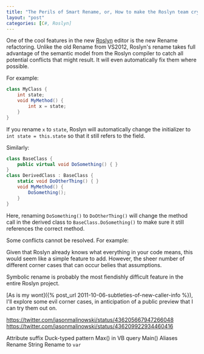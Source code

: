 ```yaml
---
title: "The Perils of Smart Rename, or, How to make the Roslyn team cry"
layout: "post"
categories: [C#, Roslyn]
---
```


One of the cool features in the new [Roslyn](http://msdn.com/roslyn) editor is the new Rename refactoring.  Unlike the old Rename from VS2012, Roslyn's rename takes full advantage of the semantic model from the Roslyn compiler to catch all potential conflicts that might result.  It will even automatically fix them where possible.

For example:

```csharp
class MyClass {
	int state;
	void MyMethod() {
		int x = state;
	}
}
```

If you rename `x` to `state`, Roslyn  will automatically change the initializer to `int state = this.state` so that it still refers to the field.

Similarly:

```csharp
class BaseClass {
	public virtual void DoSomething() { }
}
class DerivedClass : BaseClass {
	static void DoOtherThing() { }
	void MyMethod() {
		DoSomething();
	}
}
```

Here, renaming `DoSomething()` to `DoOtherThing()` will change the method call in the derived class to `BaseClass.DoSomething()` to make sure it still references the correct method.

Some conflicts cannot be resolved.  For example:

Given that Roslyn already knows what everything in your code means, this would seem like a simple feature to add.  However, the sheer number of different corner cases that can occur belies that assumptions.

Symbolic rename is probably the most fiendishly difficult feature in the entire Roslyn project.

[As is my wont]({% post_url 2011-10-06-subtleties-of-new-caller-info %}), I'll explore some evil corner cases, in anticipation of a public preview that I can try them out on.

https://twitter.com/jasonmalinowski/status/436205667947266048
https://twitter.com/jasonmalinowski/status/436209922934460416

Attribute suffix
Duck-typed pattern
Max() in VB query
Main()
Aliases
Rename String
Rename to `var`